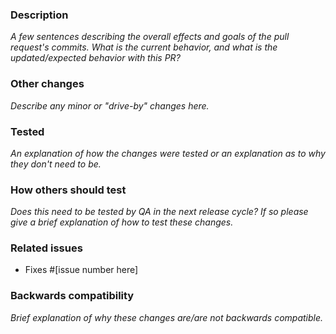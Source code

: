 ### Description

_A few sentences describing the overall effects and goals of the pull request's commits.
What is the current behavior, and what is the updated/expected behavior with this PR?_

### Other changes

_Describe any minor or "drive-by" changes here._

### Tested

_An explanation of how the changes were tested or an explanation as to why they don't need to be._


### How others should test

_Does this need to be tested by QA in the next release cycle? If so please give a brief explanation of how to test these changes._

### Related issues

- Fixes #[issue number here]

### Backwards compatibility

_Brief explanation of why these changes are/are not backwards compatible._